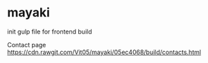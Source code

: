 # mayaki

init gulp file for frontend build


Contact page https://cdn.rawgit.com/Vit05/mayaki/05ec4068/build/contacts.html
